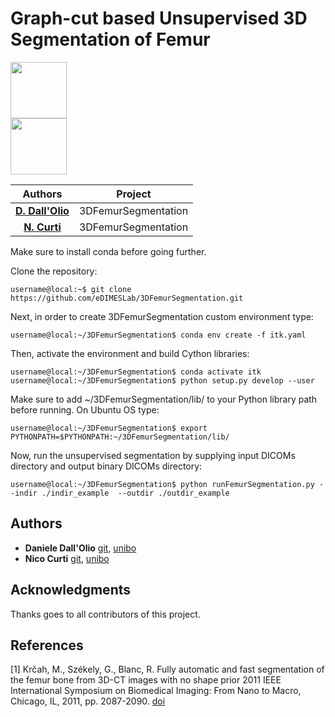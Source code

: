 # Graph-cut based Unsupervised 3D Segmentation of Femur

<div content="" clear="both" display="table">
  <a href="https://github.com/eDIMESLab">
  <div float="left" padding="5px" width="50%">
    <img src="https://avatars2.githubusercontent.com/u/58266717?s=200&v=4" width="90" height="90">
  </div>
  </a>
  <a href="https://github.com/UniboDIFABiophysics">
  <div float="left" padding="5px" width="50%">
    <img src="https://cdn.rawgit.com/physycom/templates/697b327d/logo_unibo.png" width="90" height="90">
  </div>
  </a>
</div>



| **Authors**  | **Project** |
|:------------:|:-----------:|
| [**D. Dall'Olio**](https://github.com/DanieleDallOlio)  |  3DFemurSegmentation  |
| [**N. Curti**](https://github.com/Nico-Curti)  |  3DFemurSegmentation  |


Make sure to install conda before going further. 

Clone the repository:
```console
username@local:~$ git clone https://github.com/eDIMESLab/3DFemurSegmentation.git
```

Next, in order to create 3DFemurSegmentation custom environment type:
```console
username@local:~/3DFemurSegmentation$ conda env create -f itk.yaml
```

Then, activate the environment and build Cython libraries:
```console
username@local:~/3DFemurSegmentation$ conda activate itk
username@local:~/3DFemurSegmentation$ python setup.py develop --user
```
Make sure to add ~/3DFemurSegmentation/lib/ to your Python library path before running. On Ubuntu OS type:
```console
username@local:~/3DFemurSegmentation$ export PYTHONPATH=$PYTHONPATH:~/3DFemurSegmentation/lib/
```

Now, run the unsupervised segmentation by supplying input DICOMs directory and output binary DICOMs directory:
```console
username@local:~/3DFemurSegmentation$ python runFemurSegmentation.py --indir ./indir_example  --outdir ./outdir_example
```


## Authors

* **Daniele Dall'Olio** [git](https://github.com/DanieleDallOlio), [unibo](https://www.unibo.it/sitoweb/daniele.dallolio)
* **Nico Curti** [git](https://github.com/Nico-Curti), [unibo](https://www.unibo.it/sitoweb/nico.curti2)

## Acknowledgments

Thanks goes to all contributors of this project.

## References
<a id="1">[1]</a>
Krčah, M., Székely, G., Blanc, R.
Fully automatic and fast segmentation of the femur bone from 3D-CT images with no shape prior
2011 IEEE International Symposium on Biomedical Imaging: From Nano to Macro, Chicago, IL, 2011, pp. 2087-2090. [doi](https://doi.org/10.1109/ISBI.2011.5872823)

